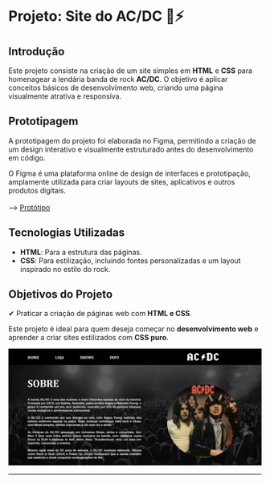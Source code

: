 # **Projeto: Site do AC/DC** 🎸⚡

## Introdução  
Este projeto consiste na criação de um site simples em **HTML** e **CSS** para homenagear a lendária banda de rock **AC/DC**. O objetivo é aplicar conceitos básicos de desenvolvimento web, criando uma página visualmente atrativa e responsiva.

## Prototipagem
A prototipagem do projeto foi elaborada no Figma, permitindo a criação de um design interativo e visualmente estruturado antes do desenvolvimento em código. <br>

O Figma é uma plataforma online de design de interfaces e prototipação, amplamente utilizada para criar layouts de sites, aplicativos e outros produtos digitais. <br><br>
--> [Protótipo](https://www.figma.com/design/WFRYghlvXgp3b6zoKscCAO/Projetos-Front(Curso)?node-id=0-1&t=Km1kkmDWkTEVDesn-1)

## Tecnologias Utilizadas  
- **HTML**: Para a estrutura das páginas.  
- **CSS**: Para estilização, incluindo fontes personalizadas e um layout inspirado no estilo do rock.  
 

## Objetivos do Projeto  
✔ Praticar a criação de páginas web com **HTML e CSS**.  

Este projeto é ideal para quem deseja começar no **desenvolvimento web** e aprender a criar sites estilizados com **CSS puro**.

![alt text](./images/image.png)

---
